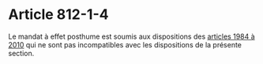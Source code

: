 # Article 812-1-4

Le mandat à effet posthume est soumis aux dispositions des <a href='/code-civil/livre-iii-des-differentes-manieres-dont-on-acquiert-la-propriete/titre-xiii-du-mandat/chapitre-ier-de-la-nature-et-de-la-forme-du-mandat/1984.md' title='Code civil - art. 1984 (V)'>articles 1984 à 2010</a> qui ne sont pas incompatibles avec les dispositions de la présente section.